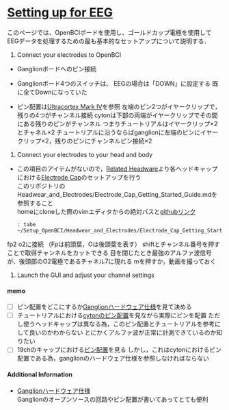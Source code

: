 # [Setting up for EEG](https://docs.openbci.com/GettingStarted/Biosensing-Setups/EEGSetup/)  
  
このページでは、OpenBCIボードを使用し、ゴールドカップ電極を使用してEEGデータを処理するための最も基本的なセットアップについて説明する．  
  
  
1. Connect your electrodes to OpenBCI  
  
* Ganglionボードへのピン接続  
	  
* Ganglionボード4つのスイッチは、 EEGの場合は「DOWN」に設定する
	既に全てDownになっていた
* ピン配置は[Ultracortex Mark IV](https://docs.openbci.com/AddOns/Headwear/MarkIV/#ganglion-board-setup)を参照
	左端のピン2つがイヤークリップで，残りの4つがチャンネル接続
cytonは下部の両端がイヤークリップでその間にある残りのピンがチャンネル
つまりチュートリアルはイヤークリップ×2とチャネル×2
チュートリアルに沿うならばganglionに左端のピンにイヤークリップ×2，残りのピンにチャンネルピン接続×2
	
  
  
1. Connect your electrodes to your head and body   
  
* この項目のアイテムがないので，[Related Headware](https://docs.openbci.com/GettingStarted/Biosensing-Setups/EEGSetup/#related-headware)より各ヘッドキャップにおける[Electrode Cap](https://docs.openbci.com/AddOns/Headwear/ElectrodeCap/)のセットアップを行う  
	このリポジトリのHeadwear_and_Electrodes/Electrode_Cap_Getting_Started_Guide.mdを参照すること  
	homeにcloneした際のvimエディタからの絶対パスと[githubリンク](https://github.com/keito1029/Setup_OpenBCI/blob/master/Headwear_and_Electrodes/Electrode_Cap_Getting_Started_Guide.md)  
	```  
	: tabe ~/Setup_OpenBCI/Headwear_and_Electrodes/Electrode_Cap_Getting_Started_Guide.md  
	```  
fp2 o2に接続  （Fpは前頭葉，Oは後頭葉を表す）
shiftとチャンネル番号を押すことで取得チャンネルをカットできる
目を閉じたとき最強のアルファ波信号が、後頭部のO2電極であるチャネル7に現れる
mを押すか，動画を撮っておく
1. Launch the GUI and adjust your channel settings  
  
  
  
  
#### memo      
    
-[ ] ピン配置をどこにするか[Ganglionハードウェア仕様](https://docs.openbci.com/Ganglion/GanglionSpecs/#inverting-input-select-switches)を見て決める      
-[ ] チュートリアルにおける[cytonのピン配置](https://docs.openbci.com/GettingStarted/Biosensing-Setups/EEGSetup/#1-connect-your-electrodes-to-openbci)を見ながら実際にピンを配置 ただし使うヘッドキャップは異なる為，このピン配置とチュートリアルを参考にして良いのかわからない とにかくアルファ波が正常に計測できているのか知りたい
-[ ] 19chのキャップにおける[ピン配置](https://docs.openbci.com/AddOns/Headwear/ElectrodeCap/)を見る しかし，これはcytonにおけるピン配置である為，ganglionのハードウェア仕様を参照しなければならない
     
#### Additional Information    
    
* [Ganglionハードウェア仕様](https://docs.openbci.com/Ganglion/GanglionSpecs/#inverting-input-select-switches)     
	Ganglionのオープンソースの回路やピン配置が書いてあってとても便利
  

